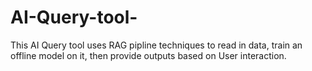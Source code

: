 # AI-Query-tool-
This AI Query tool uses RAG pipline techniques to read in data, train an offline model on it, then provide outputs based on User interaction. 
